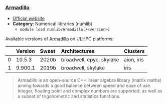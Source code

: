 ### [Armadillo](http://arma.sourceforge.net/)

* [Official website](http://arma.sourceforge.net/)
* __Category__: Numerical libraries (numlib)
    -  `module load numlib/Armadillo[/<version>]`

Available versions of [Armadillo](http://arma.sourceforge.net/) on ULHPC platforms:

|    | Version   | Swset   | Architectures            | Clusters   |
|---:|:----------|:--------|:-------------------------|:-----------|
|  0 | 10.5.3    | 2020b   | broadwell, epyc, skylake | aion, iris |
|  1 | 9.900.1   | 2019b   | broadwell, skylake       | iris       |

> Armadillo is an open-source C++ linear algebra library (matrix maths) aiming towards a good balance between speed and ease of use. Integer, floating point and complex numbers are supported, as well as a subset of trigonometric and statistics functions.
